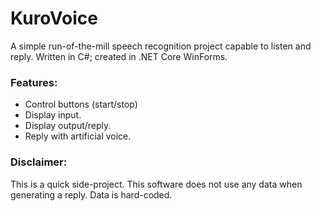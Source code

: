# KuroVoice
A simple run-of-the-mill speech recognition project capable to listen and reply. Written in C#; created in .NET Core WinForms.

### Features:
- Control buttons (start/stop)
- Display input.
- Display output/reply.
- Reply with artificial voice.


### Disclaimer:
This is a quick side-project. This software does not use any data when generating a reply. Data is hard-coded.
